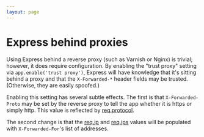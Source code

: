 ```yaml
---
layout: page
---
```


# Express behind proxies

Using Express behind a reverse proxy (such as Varnish or Nginx)
is trivial; however, it does require configuration. By enabling the 
"trust proxy" setting via `app.enable('trust proxy')`, Express 
will have knowledge that it's sitting behind a proxy and that the 
`X-Forwarded-*` header fields may be trusted. (Otherwise, 
they are easily spoofed.)

Enabling this setting has several subtle effects. The first is
that `X-Forwarded-Proto` may be set by the reverse proxy to
tell the app whether it is https or simply http. This value is reflected
by [req.protocol](/api.html#req.protocol).

The second change is that the [req.ip](/api.html#req.ip) 
and [req.ips](/api.html#req.ips) values will be populated with
`X-Forwarded-For`'s list of addresses. 
